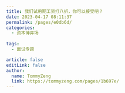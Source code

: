 ```yaml
---
title: 我们试用期工资打八折，你可以接受吧？
date: 2023-04-17 08:11:37
permalink: /pages/e0db6d/
categories:
  - 资本博弈场
  
tags:
  - 面试专题

article: false
editLink: false
author: 
  name: TommyZeng
  link: https://tommyzeng.com/pages/1b697e/
---
```

